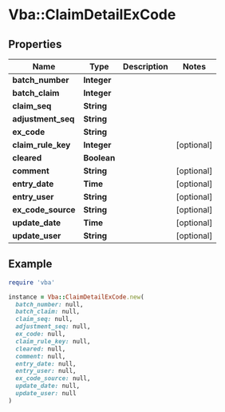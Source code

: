 # Vba::ClaimDetailExCode

## Properties

| Name | Type | Description | Notes |
| ---- | ---- | ----------- | ----- |
| **batch_number** | **Integer** |  |  |
| **batch_claim** | **Integer** |  |  |
| **claim_seq** | **String** |  |  |
| **adjustment_seq** | **String** |  |  |
| **ex_code** | **String** |  |  |
| **claim_rule_key** | **Integer** |  | [optional] |
| **cleared** | **Boolean** |  |  |
| **comment** | **String** |  | [optional] |
| **entry_date** | **Time** |  | [optional] |
| **entry_user** | **String** |  | [optional] |
| **ex_code_source** | **String** |  | [optional] |
| **update_date** | **Time** |  | [optional] |
| **update_user** | **String** |  | [optional] |

## Example

```ruby
require 'vba'

instance = Vba::ClaimDetailExCode.new(
  batch_number: null,
  batch_claim: null,
  claim_seq: null,
  adjustment_seq: null,
  ex_code: null,
  claim_rule_key: null,
  cleared: null,
  comment: null,
  entry_date: null,
  entry_user: null,
  ex_code_source: null,
  update_date: null,
  update_user: null
)
```

